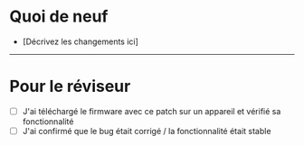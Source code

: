 # Quoi de neuf

- [Décrivez les changements ici]

-----
# Pour le réviseur

- [ ] J'ai téléchargé le firmware avec ce patch sur un appareil et vérifié sa fonctionnalité
- [ ] J'ai confirmé que le bug était corrigé / la fonctionnalité était stable